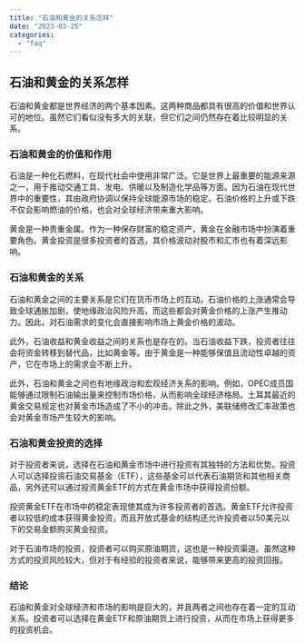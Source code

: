 ```yaml
---
title: "石油和黄金的关系怎样"
date: "2023-03-25"
categories: 
  - "faq"
---
```


## 石油和黄金的关系怎样

石油和黄金都是世界经济的两个基本因素。这两种商品都具有很高的价值和世界认可的地位。虽然它们看似没有多大的关联，但它们之间仍然存在着比较明显的关系。

### 石油和黄金的价值和作用

石油是一种化石燃料，在现代社会中使用非常广泛。它是世界上最重要的能源来源之一，用于推动交通工具、发电、供暖以及制造化学品等方面。因为石油在现代世界中的重要性，其由政府协调以保持全球能源市场的稳定。石油价格的上升或下跌不仅会影响燃油的价格，也会对全球经济带来重大影响。

黄金是一种贵重金属。作为一种保存财富的稳定资产，黄金在金融市场中扮演着重要角色。黄金投资是很多投资者的首选，其价格波动对股市和汇市也有着深远影响。

### 石油和黄金的关系

石油和黄金之间的主要关系是它们在货币市场上的互动。石油价格的上涨通常会导致全球通胀加剧，使地缘政治风险升高，而这些都会对黄金价格的上涨产生推动力。因此，对石油需求的变化会直接影响市场上黄金价格的波动。

此外，石油收益和黄金收益之间的关系也是存在的。当石油收益下跌，投资者往往会将资金转移到替代品，比如黄金等。由于黄金是一种能够保值且流动性卓越的资产，它在市场上的需求会不断上升。

此外，石油和黄金之间也有地缘政治和宏观经济关系的影响。例如，OPEC成员国能够通过限制石油输出量来控制市场价格，从而影响全球经济格局。土耳其最近的黄金交易规定也对黄金市场造成了不小的冲击。除此之外，美联储修改汇率政策也会对黄金市场产生较大的影响。

### 石油和黄金投资的选择

对于投资者来说，选择在石油和黄金市场中进行投资有其独特的方法和优势。投资人可以选择投资石油交易基金（ETF），这些基金可以代表石油期货和其他相关商品，另外还可以通过投资黄金ETF的方式在黄金市场中获得投资份额。

投资黄金ETF在市场中的稳定表现使其成为许多投资者的首选。黄金ETF允许投资者以较低的成本获得黄金投资，而且开放式基金的结构还允许投资者以50美元以下的交易金额购买黄金投资。

对于石油市场的投资，投资者可以购买原油期货，这也是一种投资渠道。虽然这种方式的投资风险较大，但对于有经验的投资者来说，能够带来更高的投资回报。

### 结论

石油和黄金对全球经济和市场的影响是巨大的，并且两者之间也存在着一定的互动关系。投资者可以选择在黄金ETF和原油期货上进行投资，从而在市场上获得更多的投资机会。
